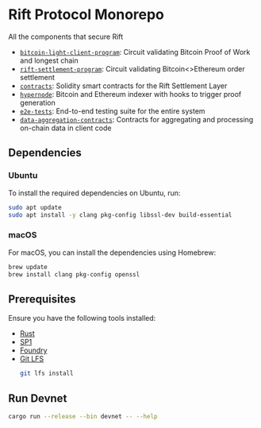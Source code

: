 # Rift Protocol Monorepo
All the components that secure Rift
- [`bitcoin-light-client-program`](./crates/bitcoin-light-client-program/): Circuit validating Bitcoin Proof of Work and longest chain
- [`rift-settlement-program`](./crates/rift-settlement-program/): Circuit validating Bitcoin<>Ethereum order settlement
- [`contracts`](./contracts): Solidity smart contracts for the Rift Settlement Layer 
- [`hypernode`](./bin/hypernode): Bitcoin and Ethereum indexer with hooks to trigger proof generation
- [`e2e-tests`](./bin/hypernode): End-to-end testing suite for the entire system 
- [`data-aggregation-contracts`](./data-aggregation-contracts): Contracts for aggregating and processing on-chain data in client code

## Dependencies

### Ubuntu
To install the required dependencies on Ubuntu, run:
```sh
sudo apt update
sudo apt install -y clang pkg-config libssl-dev build-essential
```

### macOS
For macOS, you can install the dependencies using Homebrew:
```sh
brew update
brew install clang pkg-config openssl
```

## Prerequisites
Ensure you have the following tools installed:

- [Rust](https://doc.rust-lang.org/cargo/getting-started/installation.html)
- [SP1](https://docs.succinct.xyz/docs/sp1/getting-started/install)
- [Foundry](https://book.getfoundry.sh/getting-started/installation)
- [Git LFS](https://git-lfs.github.com/)
  ```sh
  git lfs install
  ```
  
## Run Devnet
```sh
cargo run --release --bin devnet -- --help
```
